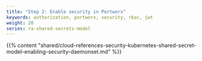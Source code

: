 ```yaml
---
title: "Step 2: Enable security in Portworx"
keywords: authorization, portworx, security, rbac, jwt
weight: 20
series: ra-shared-secrets-model
---
```


{{% content "shared/cloud-references-security-kubernetes-shared-secret-model-enabling-security-daemonset.md" %}}
